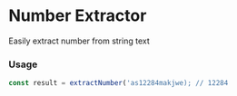 # Number Extractor
Easily extract number from string text

### Usage
```typescript
const result = extractNumber('as12284makjwe); // 12284
```

